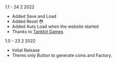 1.1 - 24 2 2022
- Added Save and Load
- Added Reset :flushed:
- Added Auto Load when the website started
- Thanks to [Tanktot Games]

1.0 - 23 2 2022
- Initial Release
- Theres only Button to generate coins and Factory.

<!-- External Links -->
[Tanktot Games]: https://www.youtube.com/watch?v=9Yh3LlYlAyo
